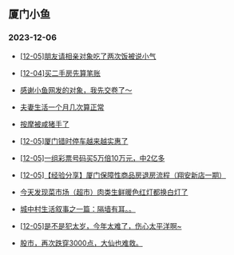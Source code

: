 ## 厦门小鱼 
### 2023-12-06

+ [[12-05]朋友请相亲对象吃了两次饭被说小气](http://bbs.xmfish.com/read-htm-tid-18116006.html)

+ [[12-04]买二手房先算笔账](http://bbs.xmfish.com/read-htm-tid-18115950.html)

+ [感谢小鱼网发的对象，我先交卷了～](http://bbs.xmfish.com/read-htm-tid-18115954.html)

+ [夫妻生活一个月几次算正常](http://bbs.xmfish.com/read-htm-tid-18116103.html)

+ [按摩被咸猪手了](http://bbs.xmfish.com/read-htm-tid-18116223.html)

+ [[12-05]厦门错时停车越来越实惠了](http://bbs.xmfish.com/read-htm-tid-18116015.html)

+ [[12-05]一组彩票号码买5万倍10万元，中2亿多](http://bbs.xmfish.com/read-htm-tid-18115988.html)

+ [[12-05]【经验分享】厦门保障性商品房退房流程（翔安新店一期）](http://bbs.xmfish.com/read-htm-tid-18116091.html)

+ [今天发现菜市场（超市）肉类生鲜暖色红灯都换白灯了](http://bbs.xmfish.com/read-htm-tid-18116310.html)

+ [城中村生活叙事之一篇：隔墙有耳。。](http://bbs.xmfish.com/read-htm-tid-18116087.html)

+ [[12-05]是不是犯太岁，今年太难了，伤心太平洋啊~](http://bbs.xmfish.com/read-htm-tid-18116159.html)

+ [股市，再次跌穿3000点，大仙也难救。](http://bbs.xmfish.com/read-htm-tid-18116269.html)


